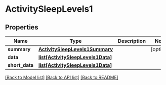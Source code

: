 # ActivitySleepLevels1

## Properties
Name | Type | Description | Notes
------------ | ------------- | ------------- | -------------
**summary** | [**ActivitySleepLevels1Summary**](ActivitySleepLevels1Summary.md) |  | [optional] 
**data** | [**list[ActivitySleepLevels1Data]**](ActivitySleepLevels1Data.md) |  | 
**short_data** | [**list[ActivitySleepLevels1Data]**](ActivitySleepLevels1Data.md) |  | 

[[Back to Model list]](../README.md#documentation-for-models) [[Back to API list]](../README.md#documentation-for-api-endpoints) [[Back to README]](../README.md)


